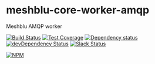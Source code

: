 # meshblu-core-worker-amqp
Meshblu AMQP worker

[![Build Status](https://travis-ci.org/octoblu/meshblu-core-worker-amqp.svg?branch=master)](https://travis-ci.org/octoblu/meshblu-core-worker-amqp)
[![Test Coverage](https://codecov.io/gh/octoblu/meshblu-core-worker-amqp/branch/master/graph/badge.svg)](https://codecov.io/gh/octoblu/meshblu-core-worker-amqp)
[![Dependency status](http://img.shields.io/david/octoblu/meshblu-core-worker-amqp.svg?style=flat)](https://david-dm.org/octoblu/meshblu-core-worker-amqp)
[![devDependency Status](http://img.shields.io/david/dev/octoblu/meshblu-core-worker-amqp.svg?style=flat)](https://david-dm.org/octoblu/meshblu-core-worker-amqp#info=devDependencies)
[![Slack Status](http://community-slack.octoblu.com/badge.svg)](http://community-slack.octoblu.com)

[![NPM](https://nodei.co/npm/meshblu-core-worker-amqp.svg?style=flat)](https://npmjs.org/package/meshblu-core-worker-amqp)

